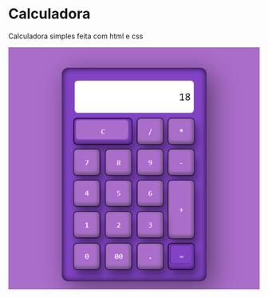 # Calculadora
Calculadora simples feita com html e css

![Calculadora](https://github.com/Patricia17991/Calculadora/blob/main/image.png?raw=true)
